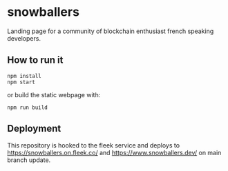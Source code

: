 # snowballers
Landing page for a community of blockchain enthusiast french speaking developers.

## How to run it
```
npm install
npm start
```
or build the static webpage with:
```
npm run build
```

## Deployment
This repository is hooked to the fleek service and deploys to https://snowballers.on.fleek.co/ and https://www.snowballers.dev/ on main branch update.
